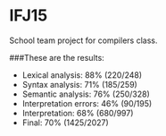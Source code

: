 # IFJ15

School team project for compilers class.

###These are the results:
- Lexical analysis: 88% (220/248)
- Syntax analysis: 71% (185/259)
- Semantic analysis: 76% (250/328)
- Interpretation errors: 46% (90/195)
- Interpretation: 68% (680/997)
- Final: 70% (1425/2027)
